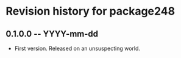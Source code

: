 # Revision history for package248

## 0.1.0.0 -- YYYY-mm-dd

* First version. Released on an unsuspecting world.
